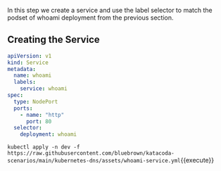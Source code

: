 In this step we create a service and use the label selector to match the podset of whoami deployment from the previous section.

## Creating the Service

```yaml
apiVersion: v1
kind: Service
metadata:
  name: whoami
  labels:
    service: whoami
spec:
  type: NodePort
  ports:
    - name: "http"
      port: 80
  selector:
    deployment: whoami
```

`kubectl apply -n dev -f  https://raw.githubusercontent.com/bluebrown/katacoda-scenarios/main/kubernetes-dns/assets/whoami-service.yml`{{execute}}